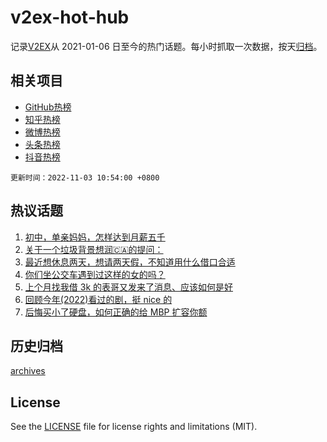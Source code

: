 # v2ex-hot-hub

 记录[V2EX](https://www.v2ex.com/)从 2021-01-06 日至今的热门话题。每小时抓取一次数据，按天[归档](archives)。
 
 ## 相关项目

- [GitHub热榜](https://github.com/lonnyzhang423/github-hot-hub)
- [知乎热榜](https://github.com/lonnyzhang423/zhihu-hot-hub)
- [微博热榜](https://github.com/lonnyzhang423/weibo-hot-hub)
- [头条热榜](https://github.com/lonnyzhang423/toutiao-hot-hub)
- [抖音热榜](https://github.com/lonnyzhang423/douyin-hot-hub)


 `更新时间：2022-11-03 10:54:00 +0800`

## 热议话题

1. [初中，单亲妈妈，怎样达到月薪五千](https://www.v2ex.com/t/892015)
1. [关于一个垃圾背景想润🇨🇦的提问：](https://www.v2ex.com/t/892043)
1. [最近想休息两天，想请两天假，不知道用什么借口合适](https://www.v2ex.com/t/892144)
1. [你们坐公交车遇到过这样的女的吗？](https://www.v2ex.com/t/892283)
1. [上个月找我借 3k 的表哥又发来了消息、应该如何是好](https://www.v2ex.com/t/892200)
1. [回顾今年(2022)看过的剧，挺 nice 的](https://www.v2ex.com/t/892060)
1. [后悔买小了硬盘，如何正确的给 MBP 扩容你额](https://www.v2ex.com/t/892038)

## 历史归档

[archives](archives)

## License

See the [LICENSE](LICENSE) file for license rights and limitations (MIT).
